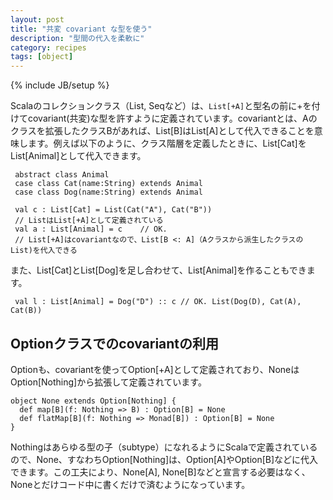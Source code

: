 ```yaml
---
layout: post
title: "共変 covariant な型を使う"
description: "型間の代入を柔軟に"
category: recipes
tags: [object]
---
```

{% include JB/setup %}

Scalaのコレクションクラス（List, Seqなど）は、`List[+A]`と型名の前に+を付けてcovariant(共変)な型を許すように定義されています。covariantとは、Aのクラスを拡張したクラスBがあれば、List[B]はList[A]として代入できることを意味します。例えば以下のように、クラス階層を定義したときに、List[Cat]をList[Animal]として代入できます。

     abstract class Animal 
	 case class Cat(name:String) extends Animal
	 case class Dog(name:String) extends Animal

     val c : List[Cat] = List(Cat("A"), Cat("B"))
     // ListはList[+A]として定義されている
	 val a : List[Animal] = c  	 // OK.
	 // List[+A]はcovariantなので、List[B <: A]（Aクラスから派生したクラスのList)を代入できる
	 
また、List[Cat]とList[Dog]を足し合わせて、List[Animal]を作ることもできます。	 
	 
	 val l : List[Animal] = Dog("D") :: c // OK. List(Dog(D), Cat(A), Cat(B)) 

## Optionクラスでのcovariantの利用

Optionも、covariantを使ってOption[+A]として定義されており、NoneはOption[Nothing]から拡張して定義されています。

    object None extends Option[Nothing] {
      def map[B](f: Nothing => B) : Option[B] = None
      def flatMap[B](f: Nothing => Monad[B]) : Option[B] = None
    }

Nothingはあらゆる型の子（subtype）になれるようにScalaで定義されているので、None、すなわちOption[Nothing]は、Option[A]やOption[B]などに代入できます。この工夫により、None[A], None[B]などと宣言する必要はなく、Noneとだけコード中に書くだけで済むようになっています。


